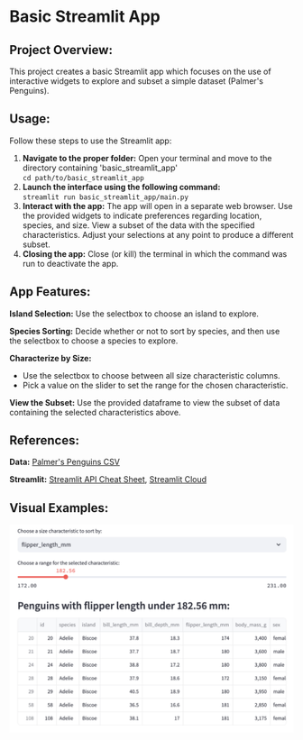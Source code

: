 # Basic Streamlit App 
## Project Overview:
This project creates a basic Streamlit app which focuses on the use of interactive widgets to explore and subset a simple dataset (Palmer's Penguins).

## Usage:
Follow these steps to use the Streamlit app:
1. **Navigate to the proper folder:** Open your terminal and move to the directory containing 'basic_streamlit_app'  
   `cd path/to/basic_streamlit_app`
2. **Launch the interface using the following command:**  
   `streamlit run basic_streamlit_app/main.py`
3. **Interact with the app:** The app will open in a separate web browser. Use the provided widgets to indicate preferences regarding location, species, and size. View a subset of the data with the specified characteristics. Adjust your selections at any point to produce a different subset.
4. **Closing the app:** Close (or kill) the terminal in which the command was run to deactivate the app. 

## App Features:
**Island Selection:** Use the selectbox to choose an island to explore.

**Species Sorting:** Decide whether or not to sort by species, and then use the selectbox to choose a species to explore. 

**Characterize by Size:** 
- Use the selectbox to choose between all size characteristic columns.
- Pick a value on the slider to set the range for the chosen characteristic.

**View the Subset:** Use the provided dataframe to view the subset of data containing the selected characteristics above. 

## References:
**Data:** [Palmer's Penguins CSV](https://github.com/llatimer031/Latimer-Data-Science-Portfolio/blob/main/basic-streamlit-app/data/penguins.csv)

**Streamlit:** [Streamlit API Cheat Sheet](https://docs.streamlit.io/develop/quick-reference/cheat-sheet), [Streamlit Cloud](https://docs.streamlit.io/deploy/streamlit-community-cloud/deploy-your-app)

## Visual Examples:
![Final Dataframe](Images/penguins-app.png)
